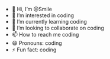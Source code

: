 - 👋 Hi, I’m @Smile
- 👀 I’m interested in coding
- 🌱 I’m currently learning coding
- 💞️ I’m looking to collaborate on coding
- 📫 How to reach me coding
- 😄 Pronouns: coding
- ⚡ Fun fact: coding

<!---
SmileDontCr/SmileDontCr is a ✨ special ✨ repository because its `README.md` (this file) appears on your GitHub profile.
You can click the Preview link to take a look at your changes.
--->
